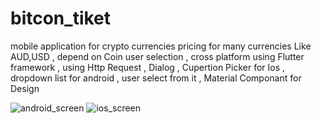# bitcon_tiket
mobile application for crypto currencies pricing for many  currencies Like AUD,USD , depend on Coin user selection , cross platform using Flutter framework , using Http Request , Dialog , Cupertion Picker for Ios , dropdown list for android , user select from it  , Material Componant for Design 




![android_screen](https://user-images.githubusercontent.com/26609652/226752075-ffd61440-eb1a-4aca-9866-a5a5edb7742f.png)
![ios_screen](https://user-images.githubusercontent.com/26609652/226752081-4e537205-d62b-4355-b38d-a132cff20728.png)
